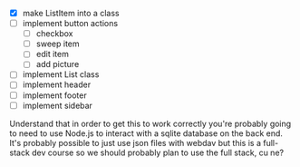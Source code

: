 - [X] make ListItem into a class
- [ ] implement button actions
	- [ ] checkbox
	- [ ] sweep item
	- [ ] edit item
	- [ ] add picture
- [ ] implement List class
- [ ] implement header
- [ ] implement footer
- [ ] implement sidebar

Understand that in order to get this to work correctly you're probably going to
need to use Node.js to interact with a sqlite database on the back end.  It's
probably possible to just use json files with webdav but this is a full-stack
dev course so we should probably plan to use the full stack, cu ne?
